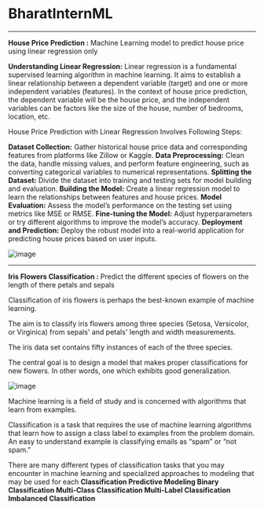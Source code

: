# BharatInternML
------------------------------------------------------------------------------------------------------------------------------------------------------------------------------------------------------------------------
**House Price Prediction :**
Machine Learning model to predict house
price using linear regression only

**Understanding Linear Regression:**
Linear regression is a fundamental supervised learning algorithm in machine learning. It aims to establish a linear relationship between a dependent variable (target) and one or more independent variables (features). In the context of house price prediction, the dependent variable will be the house price, and the independent variables can be factors like the size of the house, number of bedrooms, location, etc.

House Price Prediction with Linear Regression Involves Following Steps:

**Dataset Collection:** Gather historical house price data and corresponding features from platforms like Zillow or Kaggle.
**Data Preprocessing:** Clean the data, handle missing values, and perform feature engineering, such as converting categorical variables to numerical representations.
**Splitting the Dataset:** Divide the dataset into training and testing sets for model building and evaluation.
**Building the Model:** Create a linear regression model to learn the relationships between features and house prices.
**Model Evaluation:** Assess the model’s performance on the testing set using metrics like MSE or RMSE.
**Fine-tuning the Model:** Adjust hyperparameters or try different algorithms to improve the model’s accuracy.
**Deployment and Prediction:** Deploy the robust model into a real-world application for predicting house prices based on user inputs.

![image](https://github.com/SejalWaychal/BharatInternML/assets/110539700/f0c2c73c-4471-4ca2-b2ce-37c3561e76d0)


---------------------------------------------------------------------------------------------------------------------------------------------------------------------------------------------------------------------
**Iris Flowers Classification :**
Predict the different species of flowers on
the length of there petals and sepals

Classification of iris flowers is perhaps the best-known example of machine learning.

The aim is to classify iris flowers among three species (Setosa, Versicolor, or Virginica) from sepals' and petals' length and width measurements.

The iris data set contains fifty instances of each of the three species.

The central goal is to design a model that makes proper classifications for new flowers.
In other words, one which exhibits good generalization.


![image](https://github.com/SejalWaychal/BharatInternML/assets/110539700/f31414a3-5219-41e6-9d8e-50ae58430789)


Machine learning is a field of study and is concerned with algorithms that learn from examples.


Classification is a task that requires the use of machine learning algorithms that learn how to assign a class label to examples from the problem domain. An easy to understand example is classifying emails as “spam” or “not spam.”

There are many different types of classification tasks that you may encounter in machine learning and specialized approaches to modeling that may be used for each
**Classification Predictive Modeling
Binary Classification
Multi-Class Classification
Multi-Label Classification
Imbalanced Classification**
